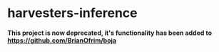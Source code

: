 # harvesters-inference

**This project is now deprecated, it's functionality has been added to https://github.com/BrianOfrim/boja**
